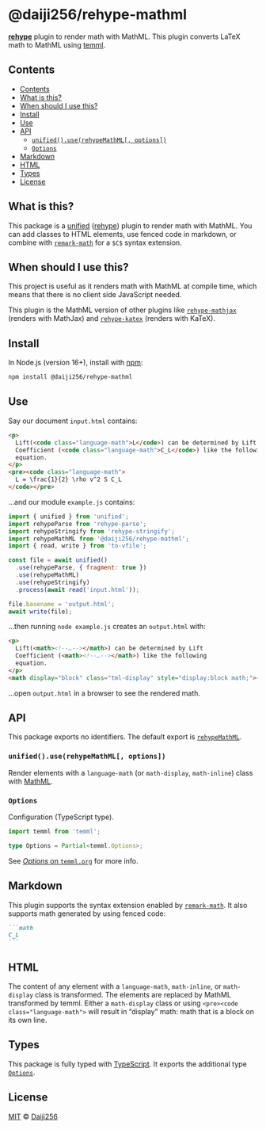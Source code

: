 # @daiji256/rehype-mathml

**[rehype][]** plugin to render math with MathML.
This plugin converts LaTeX math to MathML using [temml][].

## Contents

- [Contents](#contents)
- [What is this?](#what-is-this)
- [When should I use this?](#when-should-i-use-this)
- [Install](#install)
- [Use](#use)
- [API](#api)
  - [`unified().use(rehypeMathML[, options])`](#unifieduserehypemathml-options)
  - [`Options`](#options)
- [Markdown](#markdown)
- [HTML](#html)
- [Types](#types)
- [License](#license)

## What is this?

This package is a [unified][] ([rehype][]) plugin to render math with MathML.
You can add classes to HTML elements, use fenced code in markdown, or combine
with [`remark-math`][remark-math] for a `$C$` syntax extension.

## When should I use this?

This project is useful as it renders math with MathML at compile time, which
means that there is no client side JavaScript needed.

This plugin is the MathML version of other plugins like
[`rehype-mathjax`][rehype-mathjax] (renders with MathJax) and
[`rehype-katex`][rehype-katex] (renders with KaTeX).

## Install

In Node.js (version 16+), install with [npm][]:

```sh
npm install @daiji256/rehype-mathml
```

## Use

Say our document `input.html` contains:

```html
<p>
  Lift(<code class="language-math">L</code>) can be determined by Lift
  Coefficient (<code class="language-math">C_L</code>) like the following
  equation.
</p>
<pre><code class="language-math">
  L = \frac{1}{2} \rho v^2 S C_L
</code></pre>
```

…and our module `example.js` contains:

```js
import { unified } from 'unified';
import rehypeParse from 'rehype-parse';
import rehypeStringify from 'rehype-stringify';
import rehypeMathML from '@daiji256/rehype-mathml';
import { read, write } from 'to-vfile';

const file = await unified()
  .use(rehypeParse, { fragment: true })
  .use(rehypeMathML)
  .use(rehypeStringify)
  .process(await read('input.html'));

file.basename = 'output.html';
await write(file);
```

…then running `node example.js` creates an `output.html` with:

```html
<p>
  Lift(<math><!--…--></math>) can be determined by Lift
  Coefficient (<math><!--…--></math>) like the following
  equation.
</p>
<math display="block" class="tml-display" style="display:block math;"><!--…--></math>
```

…open `output.html` in a browser to see the rendered math.

## API

This package exports no identifiers.
The default export is [`rehypeMathML`](#unifieduserehypemathml-options).

### `unified().use(rehypeMathML[, options])`

Render elements with a `language-math` (or `math-display`, `math-inline`)
class with [MathML][].

### `Options`

Configuration (TypeScript type).

```ts
import temml from 'temml';

type Options = Partial<temml.Options>;
```

See [_Options_ on `temml.org`][temml-options] for more info.

## Markdown

This plugin supports the syntax extension enabled by
[`remark-math`][remark-math].
It also supports math generated by using fenced code:

````markdown
```math
C_L
```
````

## HTML

The content of any element with a `language-math`, `math-inline`, or
`math-display` class is transformed.
The elements are replaced by MathML transformed by temml.
Either a `math-display` class or using `<pre><code class="language-math">` will
result in “display” math: math that is a block on its own line.

## Types

This package is fully typed with [TypeScript][].
It exports the additional type [`Options`](#options).

## License

[MIT][license] © [Daiji256][author]

<!-- Definitions -->

[mathml]: https://www.w3.org/Math/
[temml]: https://temml.org/
[temml-options]: https://temml.org/docs/en/administration#options
[unified]: https://github.com/unifiedjs/unified
[rehype]: https://github.com/rehypejs/rehype
[remark-math]: https://github.com/remarkjs/remark-math/tree/main/packages/remark-math
[rehype-mathjax]: https://github.com/remarkjs/remark-math/tree/main/packages/rehype-mathjax
[rehype-katex]: https://github.com/remarkjs/remark-math/tree/main/packages/rehype-katex
[npm]: https://docs.npmjs.com/cli/install
[typescript]: https://www.typescriptlang.org
[license]: LICENSE
[author]: https://github.com/Daiji256
